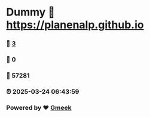# Dummy :link: https://planenalp.github.io 
### :page_facing_up: [3](https://planenalp.github.io/tag.html) 
### :speech_balloon: 0 
### :hibiscus: 57281 
### :alarm_clock: 2025-03-24 06:43:59 
### Powered by :heart: [Gmeek](https://github.com/Meekdai/Gmeek)
